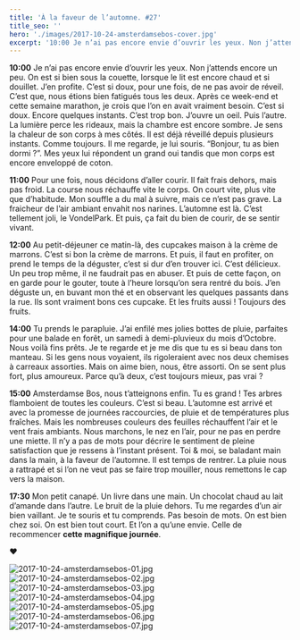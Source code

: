 ```yaml
---
title: 'À la faveur de l’automne. #27'
title_seo: ''
hero: './images/2017-10-24-amsterdamsebos-cover.jpg'
excerpt: '10:00 Je n’ai pas encore envie d’ouvrir les yeux. Non j’attends encore un peu. On est si bien sous la couette, lorsque le lit est encore chaud et si douillet. J’en profite. C’est si doux, pour une fois, de ne pas avoir de réveil. C’est que, nous étions bien fatigués tous les deux. Après ce'
---
```


**10:00**
Je n’ai pas encore envie d’ouvrir les yeux. Non j’attends encore un peu. On est si bien sous la couette, lorsque le lit est encore chaud et si douillet. J’en profite. C’est si doux, pour une fois, de ne pas avoir de réveil. C’est que, nous étions bien fatigués tous les deux. Après ce week-end et cette semaine marathon, je crois que l’on en avait vraiment besoin. C’est si doux. Encore quelques instants. C’est trop bon. J’ouvre un oeil. Puis l’autre. La lumière perce les rideaux, mais la chambre est encore sombre. Je sens la chaleur de son corps à mes côtés. Il est déjà réveillé depuis plusieurs instants. Comme toujours. Il me regarde, je lui souris. “Bonjour, tu as bien dormi ?”. Mes yeux lui répondent un grand oui tandis que mon corps est encore enveloppé de coton.

**11:00**
Pour une fois, nous décidons d’aller courir. Il fait frais dehors, mais pas froid. La course nous réchauffe vite le corps. On court vite, plus vite que d’habitude. Mon souffle a du mal à suivre, mais ce n’est pas grave. La fraicheur de l’air ambiant envahit nos narines. L’automne est là. C’est tellement joli, le VondelPark. Et puis, ça fait du bien de courir, de se sentir vivant.

**12:00**
Au petit-déjeuner ce matin-là, des cupcakes maison à la crème de marrons. C’est si bon la crème de marrons. Et puis, il faut en profiter, on prend le temps de la déguster, c’est si dur d’en trouver ici. C’est délicieux. Un peu trop même, il ne faudrait pas en abuser. Et puis de cette façon, on en garde pour le gouter, toute à l’heure lorsqu’on sera rentré du bois. J’en déguste un, en buvant mon thé et en observant les quelques passants dans la rue. Ils sont vraiment bons ces cupcake. Et les fruits aussi ! Toujours des fruits.

**14:00**
Tu prends le parapluie. J’ai enfilé mes jolies bottes de pluie, parfaites pour une balade en forêt, un samedi à demi-pluvieux du mois d’Octobre. Nous voilà fins prêts. Je te regarde et je me dis que tu es si beau dans ton manteau. Si les gens nous voyaient, ils rigoleraient avec nos deux chemises à carreaux assorties. Mais on aime bien, nous, être assorti. On se sent plus fort, plus amoureux. Parce qu’à deux, c’est toujours mieux, pas vrai ?

**15:00**
Amsterdamse Bos, nous t’atteignons enfin. Tu es grand ! Tes arbres flamboient de toutes les couleurs. C’est si beau. L’automne est arrivé et avec la promesse de journées raccourcies, de pluie et de températures plus fraîches. Mais les nombreuses couleurs des feuilles réchauffent l’air et le vent frais ambiants. Nous marchons, le nez en l’air, pour ne pas en perdre une miette. Il n’y a pas de mots pour décrire le sentiment de pleine satisfaction que je ressens à l’instant présent. Toi & moi, se baladant main dans la main, à la faveur de l’automne. Il est temps de rentrer. La pluie nous a rattrapé et si l’on ne veut pas se faire trop mouiller, nous remettons le cap vers la maison.

**17:30**
Mon petit canapé. Un livre dans une main. Un chocolat chaud au lait d’amande dans l’autre. Le bruit de la pluie dehors. Tu me regardes d’un air bien vaillant. Je te souris et tu comprends. Pas besoin de mots. On est bien chez soi. On est bien tout court. Et l’on a qu’une envie. Celle de recommencer **cette magnifique journée**.

**♥**

<img alt="2017-10-24-amsterdamsebos-01.jpg" src="./images/2017-10-24-amsterdamsebos-01.jpg">
<img alt="2017-10-24-amsterdamsebos-02.jpg" src="./images/2017-10-24-amsterdamsebos-02.jpg">
<img alt="2017-10-24-amsterdamsebos-03.jpg" src="./images/2017-10-24-amsterdamsebos-03.jpg">
<img alt="2017-10-24-amsterdamsebos-04.jpg" src="./images/2017-10-24-amsterdamsebos-04.jpg">
<img alt="2017-10-24-amsterdamsebos-05.jpg" src="./images/2017-10-24-amsterdamsebos-05.jpg">
<img alt="2017-10-24-amsterdamsebos-06.jpg" src="./images/2017-10-24-amsterdamsebos-06.jpg">
<img alt="2017-10-24-amsterdamsebos-07.jpg" src="./images/2017-10-24-amsterdamsebos-07.jpg">